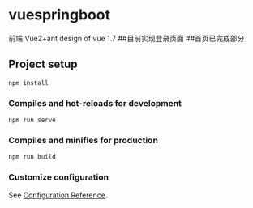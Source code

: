 # vuespringboot
前端 Vue2+ant design of vue 1.7
##目前实现登录页面
##首页已完成部分
## Project setup
```
npm install
```

### Compiles and hot-reloads for development
```
npm run serve
```

### Compiles and minifies for production
```
npm run build
```

### Customize configuration
See [Configuration Reference](https://cli.vuejs.org/config/).
